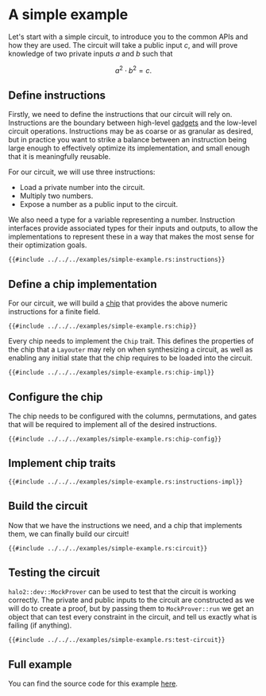 # A simple example

Let's start with a simple circuit, to introduce you to the common APIs and how they are
used. The circuit will take a public input $c$, and will prove knowledge of two private
inputs $a$ and $b$ such that

$$a^2 \cdot b^2 = c.$$

## Define instructions

Firstly, we need to define the instructions that our circuit will rely on. Instructions
are the boundary between high-level [gadgets](../concepts/gadgets.md) and the low-level
circuit operations. Instructions may be as coarse or as granular as desired, but in
practice you want to strike a balance between an instruction being large enough to
effectively optimize its implementation, and small enough that it is meaningfully
reusable.

For our circuit, we will use three instructions:
- Load a private number into the circuit.
- Multiply two numbers.
- Expose a number as a public input to the circuit.

We also need a type for a variable representing a number. Instruction interfaces provide
associated types for their inputs and outputs, to allow the implementations to represent
these in a way that makes the most sense for their optimization goals.

```rust,ignore,no_run
{{#include ../../../examples/simple-example.rs:instructions}}
```

## Define a chip implementation

For our circuit, we will build a [chip](../concepts/chips.md) that provides the above
numeric instructions for a finite field.

```rust,ignore,no_run
{{#include ../../../examples/simple-example.rs:chip}}
```

Every chip needs to implement the `Chip` trait. This defines the properties of the chip
that a `Layouter` may rely on when synthesizing a circuit, as well as enabling any initial
state that the chip requires to be loaded into the circuit.

```rust,ignore,no_run
{{#include ../../../examples/simple-example.rs:chip-impl}}
```

## Configure the chip

The chip needs to be configured with the columns, permutations, and gates that will be
required to implement all of the desired instructions.

```rust,ignore,no_run
{{#include ../../../examples/simple-example.rs:chip-config}}
```

## Implement chip traits

```rust,ignore,no_run
{{#include ../../../examples/simple-example.rs:instructions-impl}}
```

## Build the circuit

Now that we have the instructions we need, and a chip that implements them, we can finally
build our circuit!

```rust,ignore,no_run
{{#include ../../../examples/simple-example.rs:circuit}}
```

## Testing the circuit

`halo2::dev::MockProver` can be used to test that the circuit is working correctly. The
private and public inputs to the circuit are constructed as we will do to create a proof,
but by passing them to `MockProver::run` we get an object that can test every constraint
in the circuit, and tell us exactly what is failing (if anything).

```rust,ignore,no_run
{{#include ../../../examples/simple-example.rs:test-circuit}}
```

## Full example

You can find the source code for this example
[here](https://github.com/zcash/halo2/tree/main/examples/simple-example.rs).
